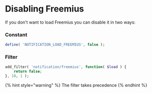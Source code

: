 # Disabling Freemius

If you don't want to load Freemius you can disable it in two ways:

### Constant

```php
define( 'NOTIFICATION_LOAD_FREEMIUS', false );
```

### Filter

```php
add_filter( 'notification/freemius', function( $load ) {
	return false;
}, 10, 1 );
```

{% hint style="warning" %}
The filter takes precedence
{% endhint %}

